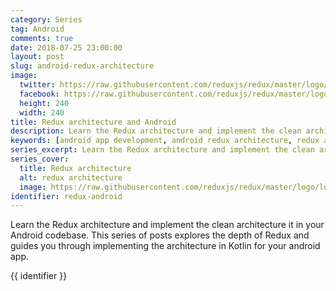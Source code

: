 ```yaml
---
category: Series
tag: Android
comments: true
date: 2018-07-25 23:00:00
layout: post
slug: android-redux-architecture
image:
  twitter: https://raw.githubusercontent.com/reduxjs/redux/master/logo/apple-touch-icon.png
  facebook: https://raw.githubusercontent.com/reduxjs/redux/master/logo/apple-touch-icon.png
  height: 240
  width: 240
title: Redux architecture and Android
description: Learn the Redux architecture and implement the clean architecture it in your Android codebase. This series of posts explores the depth of Redux and guides you through implementing the architecture in Kotlin for your android app.
keywords: [android app development, android redux architecture, redux architecture in kotlin, android app in Kotlin, Redux middleware, redux store for android]
series_excerpt: Learn the Redux architecture and implement the clean architecture it in your Android codebase. This series of posts explores the depth of Redux and guides you through implementing the architecture in Kotlin for your android app.
series_cover:
  title: Redux architecture
  alt: redux architecture
  image: https://raw.githubusercontent.com/reduxjs/redux/master/logo/logo-title-dark.png
identifier: redux-android
---
```


Learn the Redux architecture and implement the clean architecture it in your Android codebase. This series of posts explores the depth of Redux and guides you through implementing the architecture in Kotlin for your android app.

{{ identifier }}
